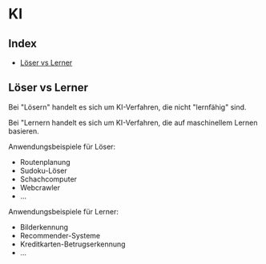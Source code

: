 # KI


## Index

* [Löser vs Lerner](#löser-vs-lerner)


## Löser vs Lerner

Bei "Lösern" handelt es sich um KI-Verfahren, die nicht "lernfähig" sind.

Bei "Lernern handelt es sich um KI-Verfahren, die auf maschinellem Lernen basieren.

Anwendungsbeispiele für Löser:

+ Routenplanung
+ Sudoku-Löser
+ Schachcomputer
+ Webcrawler
+ ...

Anwendungsbeispiele für Lerner:

+ Bilderkennung
+ Recommender-Systeme
+ Kreditkarten-Betrugserkennung
+ ...